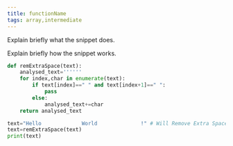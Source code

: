 ```yaml
---
title: functionName
tags: array,intermediate
---
```


Explain briefly what the snippet does.

Explain briefly how the snippet works.

```py
def remExtraSpace(text):
    analysed_text=''''''
    for index,char in enumerate(text):
        if text[index]==" " and text[index+1]==" ":
            pass
        else:
            analysed_text+=char
    return analysed_text
```

```py
text="Hello             World              !" # Will Remove Extra Spaces
text=remExtraSpace(text)
print(text)
```
